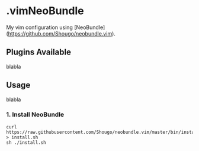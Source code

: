 # .vimNeoBundle

My vim configuration using [NeoBundle] (https://github.com/Shougo/neobundle.vim).

## Plugins Available

blabla

## Usage

blabla

### 1. Install NeoBundle

```
curl https://raw.githubusercontent.com/Shougo/neobundle.vim/master/bin/install.sh > install.sh
sh ./install.sh
```
